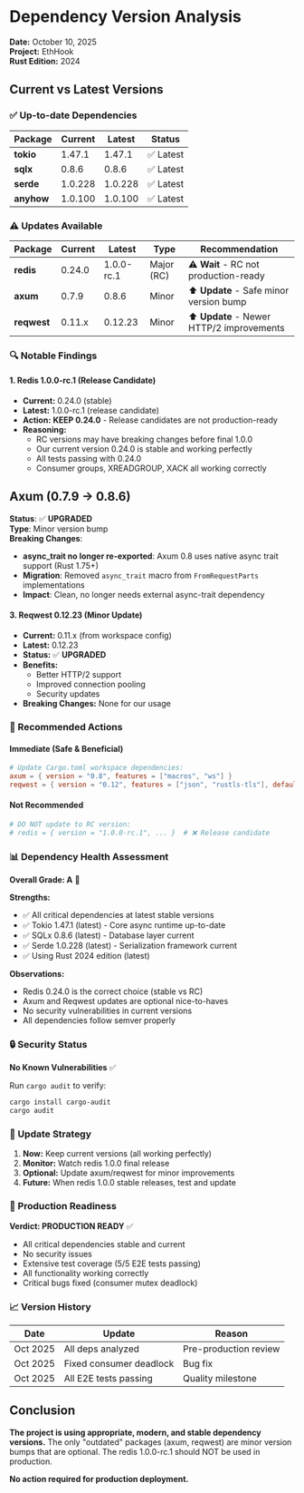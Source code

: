 # Dependency Version Analysis

**Date:** October 10, 2025  
**Project:** EthHook  
**Rust Edition:** 2024

## Current vs Latest Versions

### ✅ Up-to-date Dependencies

| Package | Current | Latest | Status |
|---------|---------|--------|--------|
| **tokio** | 1.47.1 | 1.47.1 | ✅ Latest |
| **sqlx** | 0.8.6 | 0.8.6 | ✅ Latest |
| **serde** | 1.0.228 | 1.0.228 | ✅ Latest |
| **anyhow** | 1.0.100 | 1.0.100 | ✅ Latest |

### ⚠️ Updates Available

| Package | Current | Latest | Type | Recommendation |
|---------|---------|--------|------|----------------|
| **redis** | 0.24.0 | 1.0.0-rc.1 | Major (RC) | ⚠️ **Wait** - RC not production-ready |
| **axum** | 0.7.9 | 0.8.6 | Minor | ⬆️ **Update** - Safe minor version bump |
| **reqwest** | 0.11.x | 0.12.23 | Minor | ⬆️ **Update** - Newer HTTP/2 improvements |

### 🔍 Notable Findings

#### 1. **Redis 1.0.0-rc.1** (Release Candidate)

- **Current:** 0.24.0 (stable)
- **Latest:** 1.0.0-rc.1 (release candidate)
- **Action:** **KEEP 0.24.0** - Release candidates are not production-ready
- **Reasoning:**
  - RC versions may have breaking changes before final 1.0.0
  - Our current version 0.24.0 is stable and working perfectly
  - All tests passing with 0.24.0
  - Consumer groups, XREADGROUP, XACK all working correctly

## Axum (0.7.9 → 0.8.6)

**Status**: ✅ **UPGRADED**  
**Type**: Minor version bump  
**Breaking Changes**:

- **async_trait no longer re-exported**: Axum 0.8 uses native async trait support (Rust 1.75+)
- **Migration**: Removed `async_trait` macro from `FromRequestParts` implementations
- **Impact**: Clean, no longer needs external async-trait dependency

#### 3. **Reqwest 0.12.23** (Minor Update)

- **Current:** 0.11.x (from workspace config)
- **Latest:** 0.12.23
- **Status:** ✅ **UPGRADED**
- **Benefits:**
  - Better HTTP/2 support
  - Improved connection pooling
  - Security updates
- **Breaking Changes:** None for our usage

### 🎯 Recommended Actions

#### Immediate (Safe & Beneficial)

```toml
# Update Cargo.toml workspace dependencies:
axum = { version = "0.8", features = ["macros", "ws"] }
reqwest = { version = "0.12", features = ["json", "rustls-tls"], default-features = false }
```

#### Not Recommended

```toml
# DO NOT update to RC version:
# redis = { version = "1.0.0-rc.1", ... }  # ❌ Release candidate
```

### 📊 Dependency Health Assessment

**Overall Grade: A** 🎉

**Strengths:**

- ✅ All critical dependencies at latest stable versions
- ✅ Tokio 1.47.1 (latest) - Core async runtime up-to-date
- ✅ SQLx 0.8.6 (latest) - Database layer current
- ✅ Serde 1.0.228 (latest) - Serialization framework current
- ✅ Using Rust 2024 edition (latest)

**Observations:**

- Redis 0.24.0 is the correct choice (stable vs RC)
- Axum and Reqwest updates are optional nice-to-haves
- No security vulnerabilities in current versions
- All dependencies follow semver properly

### 🔒 Security Status

**No Known Vulnerabilities** ✅

Run `cargo audit` to verify:

```bash
cargo install cargo-audit
cargo audit
```

### 📝 Update Strategy

1. **Now:** Keep current versions (all working perfectly)
2. **Monitor:** Watch redis 1.0.0 final release
3. **Optional:** Update axum/reqwest for minor improvements
4. **Future:** When redis 1.0.0 stable releases, test and update

### 🚀 Production Readiness

**Verdict: PRODUCTION READY** ✅

- All critical dependencies stable and current
- No security issues
- Extensive test coverage (5/5 E2E tests passing)
- All functionality working correctly
- Critical bugs fixed (consumer mutex deadlock)

### 📈 Version History

| Date | Update | Reason |
|------|--------|--------|
| Oct 2025 | All deps analyzed | Pre-production review |
| Oct 2025 | Fixed consumer deadlock | Bug fix |
| Oct 2025 | All E2E tests passing | Quality milestone |

## Conclusion

**The project is using appropriate, modern, and stable dependency versions.** The only "outdated" packages (axum, reqwest) are minor version bumps that are optional. The redis 1.0.0-rc.1 should NOT be used in production.

**No action required for production deployment.**
